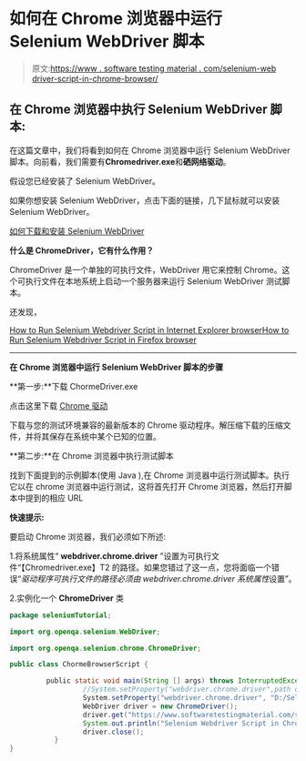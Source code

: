 # 如何在 Chrome 浏览器中运行 Selenium WebDriver 脚本

> 原文:[https://www . software testing material . com/selenium-web driver-script-in-chrome-browser/](https://www.softwaretestingmaterial.com/selenium-webdriver-script-in-chrome-browser/)

## 在 Chrome 浏览器中执行 Selenium WebDriver 脚本:

在这篇文章中，我们将看到如何在 Chrome 浏览器中运行 Selenium WebDriver 脚本。向前看，我们需要有**Chromedriver.exe**和**硒网络驱动**。

假设您已经安装了 Selenium WebDriver。

如果你想安装 Selenium WebDriver，点击下面的链接，几下鼠标就可以安装 Selenium WebDriver。

[如何下载和安装 Selenium WebDriver](https://www.softwaretestingmaterial.com/install-selenium-webdriver/)

**什么是 ChromeDriver，它有什么作用？**

ChromeDriver 是一个单独的可执行文件，WebDriver 用它来控制 Chrome。这个可执行文件在本地系统上启动一个服务器来运行 Selenium WebDriver 测试脚本。

还发现，

[How to Run Selenium Webdriver Script in Internet Explorer browser](https://www.softwaretestingmaterial.com/first-selenium-webdriver-script/)[How to Run Selenium Webdriver Script in Firefox browser](https://www.softwaretestingmaterial.com/first-selenium-webdriver-script/)

* * *

**在 Chrome 浏览器中运行 Selenium WebDriver 脚本的步骤**

**第一步:**下载 ChormeDriver.exe

点击这里下载 [Chrome 驱动](https://sites.google.com/a/chromium.org/chromedriver/downloads)

下载与您的测试环境兼容的最新版本的 Chrome 驱动程序。解压缩下载的压缩文件，并将其保存在系统中某个已知的位置。

**第二步:**在 Chrome 浏览器中执行测试脚本

找到下面提到的示例脚本(使用 Java ),在 Chrome 浏览器中运行测试脚本。执行它以在 chrome 浏览器中运行测试，这将首先打开 Chrome 浏览器，然后打开脚本中提到的相应 URL

**快速提示:**

要启动 Chrome 浏览器，我们必须如下所述:

1.将系统属性“ **webdriver.chrome.driver** ”设置为可执行文件“【Chromedriver.exe】T2 的路径。如果您错过了这一点，您将面临一个错误“*驱动程序可执行文件的路径必须由 webdriver.chrome.driver 系统属性*设置”。

2.实例化一个 **ChromeDriver** 类

```java
package seleniumTutorial;

import org.openqa.selenium.WebDriver;

import org.openqa.selenium.chrome.ChromeDriver;

public class ChormeBrowserScript {

         public static void main(String [] args) throws InterruptedException{
                  //System.setProperty("webdriver.chrome.driver",path of executable file "Chromedriver.exe")
                  System.setProperty("webdriver.chrome.driver", "D:/SeleniumEnvironment/chromedriver_win32/chromedriver.exe");
                  WebDriver driver = new ChromeDriver();
                  driver.get("https://www.softwaretestingmaterial.com/software-testing-interview-questions-free-ebook/");
                  System.out.println("Selenium Webdriver Script in Chrome browser | Software Testing Material");
                  driver.close();
           }
}
```